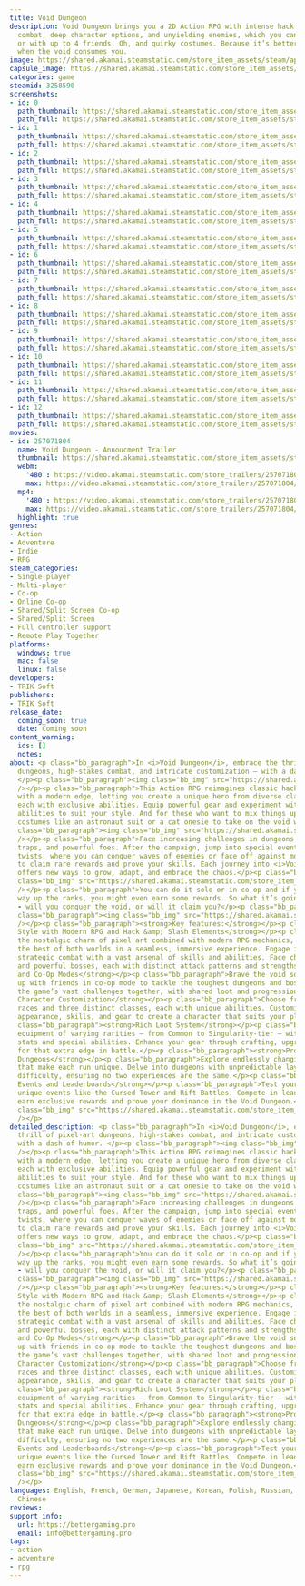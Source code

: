 ```yaml
---
title: Void Dungeon
description: Void Dungeon brings you a 2D Action RPG with intense hack &amp; slash
  combat, deep character options, and unyielding enemies, which you can face solo
  or with up to 4 friends. Oh, and quirky costumes. Because it’s better to look good
  when the void consumes you.
image: https://shared.akamai.steamstatic.com/store_item_assets/steam/apps/3258590/header.jpg?t=1733243261
capsule_image: https://shared.akamai.steamstatic.com/store_item_assets/steam/apps/3258590/55ac4d4d942e347eafdb7b1ef992ea86a121fab0/capsule_231x87.jpg?t=1733243261
categories: game
steamid: 3258590
screenshots:
- id: 0
  path_thumbnail: https://shared.akamai.steamstatic.com/store_item_assets/steam/apps/3258590/ss_c40102d2e1ccec8aed2ade666a5ff9bbd18aec94.600x338.jpg?t=1733243261
  path_full: https://shared.akamai.steamstatic.com/store_item_assets/steam/apps/3258590/ss_c40102d2e1ccec8aed2ade666a5ff9bbd18aec94.1920x1080.jpg?t=1733243261
- id: 1
  path_thumbnail: https://shared.akamai.steamstatic.com/store_item_assets/steam/apps/3258590/ss_d81117f83c56e86689d57412650168f6ff981919.600x338.jpg?t=1733243261
  path_full: https://shared.akamai.steamstatic.com/store_item_assets/steam/apps/3258590/ss_d81117f83c56e86689d57412650168f6ff981919.1920x1080.jpg?t=1733243261
- id: 2
  path_thumbnail: https://shared.akamai.steamstatic.com/store_item_assets/steam/apps/3258590/ss_b6b8ca3e60a5a17463a9a543fc746ecadc6affac.600x338.jpg?t=1733243261
  path_full: https://shared.akamai.steamstatic.com/store_item_assets/steam/apps/3258590/ss_b6b8ca3e60a5a17463a9a543fc746ecadc6affac.1920x1080.jpg?t=1733243261
- id: 3
  path_thumbnail: https://shared.akamai.steamstatic.com/store_item_assets/steam/apps/3258590/ss_16576a03ce5171da9f99a5532243edd29ce2ae6d.600x338.jpg?t=1733243261
  path_full: https://shared.akamai.steamstatic.com/store_item_assets/steam/apps/3258590/ss_16576a03ce5171da9f99a5532243edd29ce2ae6d.1920x1080.jpg?t=1733243261
- id: 4
  path_thumbnail: https://shared.akamai.steamstatic.com/store_item_assets/steam/apps/3258590/ss_4cbba4cd7c664246a1e187d80a1795e859434a7d.600x338.jpg?t=1733243261
  path_full: https://shared.akamai.steamstatic.com/store_item_assets/steam/apps/3258590/ss_4cbba4cd7c664246a1e187d80a1795e859434a7d.1920x1080.jpg?t=1733243261
- id: 5
  path_thumbnail: https://shared.akamai.steamstatic.com/store_item_assets/steam/apps/3258590/ss_2591a054d410c4e30fc1005e55aee6a90c7455fc.600x338.jpg?t=1733243261
  path_full: https://shared.akamai.steamstatic.com/store_item_assets/steam/apps/3258590/ss_2591a054d410c4e30fc1005e55aee6a90c7455fc.1920x1080.jpg?t=1733243261
- id: 6
  path_thumbnail: https://shared.akamai.steamstatic.com/store_item_assets/steam/apps/3258590/ss_9a1c88e7a786d5d7003f57ee282ee0ffbf0f0b42.600x338.jpg?t=1733243261
  path_full: https://shared.akamai.steamstatic.com/store_item_assets/steam/apps/3258590/ss_9a1c88e7a786d5d7003f57ee282ee0ffbf0f0b42.1920x1080.jpg?t=1733243261
- id: 7
  path_thumbnail: https://shared.akamai.steamstatic.com/store_item_assets/steam/apps/3258590/ss_6d59c02f2489ebb7dbf089065976e2a6315a9be1.600x338.jpg?t=1733243261
  path_full: https://shared.akamai.steamstatic.com/store_item_assets/steam/apps/3258590/ss_6d59c02f2489ebb7dbf089065976e2a6315a9be1.1920x1080.jpg?t=1733243261
- id: 8
  path_thumbnail: https://shared.akamai.steamstatic.com/store_item_assets/steam/apps/3258590/ss_a1ccf835161d0daa8f15fa8ebb7629a4d28d4574.600x338.jpg?t=1733243261
  path_full: https://shared.akamai.steamstatic.com/store_item_assets/steam/apps/3258590/ss_a1ccf835161d0daa8f15fa8ebb7629a4d28d4574.1920x1080.jpg?t=1733243261
- id: 9
  path_thumbnail: https://shared.akamai.steamstatic.com/store_item_assets/steam/apps/3258590/ss_c920318d1ad06b7946e297c95d526dd9f65c1303.600x338.jpg?t=1733243261
  path_full: https://shared.akamai.steamstatic.com/store_item_assets/steam/apps/3258590/ss_c920318d1ad06b7946e297c95d526dd9f65c1303.1920x1080.jpg?t=1733243261
- id: 10
  path_thumbnail: https://shared.akamai.steamstatic.com/store_item_assets/steam/apps/3258590/ss_795394348126d636bbfe683490b980dae673c85e.600x338.jpg?t=1733243261
  path_full: https://shared.akamai.steamstatic.com/store_item_assets/steam/apps/3258590/ss_795394348126d636bbfe683490b980dae673c85e.1920x1080.jpg?t=1733243261
- id: 11
  path_thumbnail: https://shared.akamai.steamstatic.com/store_item_assets/steam/apps/3258590/ss_b3800900d59023cf1fb23a6077252924597ff402.600x338.jpg?t=1733243261
  path_full: https://shared.akamai.steamstatic.com/store_item_assets/steam/apps/3258590/ss_b3800900d59023cf1fb23a6077252924597ff402.1920x1080.jpg?t=1733243261
- id: 12
  path_thumbnail: https://shared.akamai.steamstatic.com/store_item_assets/steam/apps/3258590/ss_84e1d6eae64d46694f92c839dd2e6ae8c06093b2.600x338.jpg?t=1733243261
  path_full: https://shared.akamai.steamstatic.com/store_item_assets/steam/apps/3258590/ss_84e1d6eae64d46694f92c839dd2e6ae8c06093b2.1920x1080.jpg?t=1733243261
movies:
- id: 257071804
  name: Void Dungeon - Annoucment Trailer
  thumbnail: https://shared.akamai.steamstatic.com/store_item_assets/steam/apps/257071804/da4e34092848f912f359e431ca52c1552cd6340f/movie_600x337.jpg?t=1732207765
  webm:
    '480': https://video.akamai.steamstatic.com/store_trailers/257071804/movie480_vp9.webm?t=1732207765
    max: https://video.akamai.steamstatic.com/store_trailers/257071804/movie_max_vp9.webm?t=1732207765
  mp4:
    '480': https://video.akamai.steamstatic.com/store_trailers/257071804/movie480.mp4?t=1732207765
    max: https://video.akamai.steamstatic.com/store_trailers/257071804/movie_max.mp4?t=1732207765
  highlight: true
genres:
- Action
- Adventure
- Indie
- RPG
steam_categories:
- Single-player
- Multi-player
- Co-op
- Online Co-op
- Shared/Split Screen Co-op
- Shared/Split Screen
- Full controller support
- Remote Play Together
platforms:
  windows: true
  mac: false
  linux: false
developers:
- TRIK Soft
publishers:
- TRIK Soft
release_date:
  coming_soon: true
  date: Coming soon
content_warning:
  ids: []
  notes:
about: <p class="bb_paragraph">In <i>Void Dungeon</i>, embrace the thrill of pixel-art
  dungeons, high-stakes combat, and intricate customization – with a dash of humor.
  </p><p class="bb_paragraph"><img class="bb_img" src="https://shared.akamai.steamstatic.com/store_item_assets/steam/apps/3258590/extras/Choose_Steam.gif?t=1733243261"
  /></p><p class="bb_paragraph">This Action RPG reimagines classic hack &amp; slash
  with a modern edge, letting you create a unique hero from diverse classes and races,
  each with exclusive abilities. Equip powerful gear and experiment with countless
  abilities to suit your style. And for those who want to mix things up, explore fun
  costumes like an astronaut suit or a cat onesie to take on the void with a smile.</p><p
  class="bb_paragraph"><img class="bb_img" src="https://shared.akamai.steamstatic.com/store_item_assets/steam/apps/3258590/extras/RPG_Steam-ezgif.com-crop.gif?t=1733243261"
  /></p><p class="bb_paragraph">Face increasing challenges in dungeons full of secrets,
  traps, and powerful foes. After the campaign, jump into special events with new
  twists, where you can conquer waves of enemies or face off against monstrous bosses
  to claim rare rewards and prove your skills. Each journey into <i>Void Dungeon</i>
  offers new ways to grow, adapt, and embrace the chaos.</p><p class="bb_paragraph"><img
  class="bb_img" src="https://shared.akamai.steamstatic.com/store_item_assets/steam/apps/3258590/extras/Characters_Steam.gif?t=1733243261"
  /></p><p class="bb_paragraph">You can do it solo or in co-op and if you fight your
  way up the ranks, you might even earn some rewards. So what it’s going to be like
  - will you conquer the void, or will it claim you?</p><p class="bb_paragraph"></p><p
  class="bb_paragraph"><img class="bb_img" src="https://shared.akamai.steamstatic.com/store_item_assets/steam/apps/3258590/extras/Coop_Steam-ezgif.com-crop.gif?t=1733243261"
  /></p><p class="bb_paragraph"><strong>Key features:</strong></p><p class="bb_paragraph"><strong>Pixel-Art
  Style with Modern RPG and Hack &amp; Slash Elements</strong></p><p class="bb_paragraph">Enjoy
  the nostalgic charm of pixel art combined with modern RPG mechanics, bringing you
  the best of both worlds in a seamless, immersive experience. Engage in fast-paced,
  strategic combat with a vast arsenal of skills and abilities. Face challenging enemies
  and powerful bosses, each with distinct attack patterns and strengths.</p><p class="bb_paragraph"><strong>Single-Player
  and Co-Op Modes</strong></p><p class="bb_paragraph">Brave the void solo or team
  up with friends in co-op mode to tackle the toughest dungeons and bosses. Experience
  the game’s vast challenges together, with shared loot and progression.</p><p class="bb_paragraph"><strong>Deep
  Character Customization</strong></p><p class="bb_paragraph">Choose from multiple
  races and three distinct classes, each with unique abilities. Customize your hero’s
  appearance, skills, and gear to create a character that suits your playstyle perfectly.</p><p
  class="bb_paragraph"><strong>Rich Loot System</strong></p><p class="bb_paragraph">Discover
  equipment of varying rarities – from Common to Singularity-tier – with randomized
  stats and special abilities. Enhance your gear through crafting, upgrades, and enchanting
  for that extra edge in battle.</p><p class="bb_paragraph"><strong>Procedurally Generated
  Dungeons</strong></p><p class="bb_paragraph">Explore endlessly changing environments
  that make each run unique. Delve into dungeons with unpredictable layouts and increasing
  difficulty, ensuring no two experiences are the same.</p><p class="bb_paragraph"><strong>Challenging
  Events and Leaderboards</strong></p><p class="bb_paragraph">Test your skills in
  unique events like the Cursed Tower and Rift Battles. Compete in leaderboards to
  earn exclusive rewards and prove your dominance in the Void Dungeon.</p><p class="bb_paragraph"><img
  class="bb_img" src="https://shared.akamai.steamstatic.com/store_item_assets/steam/apps/3258590/extras/bags.png?t=1733243261"
  /></p>
detailed_description: <p class="bb_paragraph">In <i>Void Dungeon</i>, embrace the
  thrill of pixel-art dungeons, high-stakes combat, and intricate customization –
  with a dash of humor. </p><p class="bb_paragraph"><img class="bb_img" src="https://shared.akamai.steamstatic.com/store_item_assets/steam/apps/3258590/extras/Choose_Steam.gif?t=1733243261"
  /></p><p class="bb_paragraph">This Action RPG reimagines classic hack &amp; slash
  with a modern edge, letting you create a unique hero from diverse classes and races,
  each with exclusive abilities. Equip powerful gear and experiment with countless
  abilities to suit your style. And for those who want to mix things up, explore fun
  costumes like an astronaut suit or a cat onesie to take on the void with a smile.</p><p
  class="bb_paragraph"><img class="bb_img" src="https://shared.akamai.steamstatic.com/store_item_assets/steam/apps/3258590/extras/RPG_Steam-ezgif.com-crop.gif?t=1733243261"
  /></p><p class="bb_paragraph">Face increasing challenges in dungeons full of secrets,
  traps, and powerful foes. After the campaign, jump into special events with new
  twists, where you can conquer waves of enemies or face off against monstrous bosses
  to claim rare rewards and prove your skills. Each journey into <i>Void Dungeon</i>
  offers new ways to grow, adapt, and embrace the chaos.</p><p class="bb_paragraph"><img
  class="bb_img" src="https://shared.akamai.steamstatic.com/store_item_assets/steam/apps/3258590/extras/Characters_Steam.gif?t=1733243261"
  /></p><p class="bb_paragraph">You can do it solo or in co-op and if you fight your
  way up the ranks, you might even earn some rewards. So what it’s going to be like
  - will you conquer the void, or will it claim you?</p><p class="bb_paragraph"></p><p
  class="bb_paragraph"><img class="bb_img" src="https://shared.akamai.steamstatic.com/store_item_assets/steam/apps/3258590/extras/Coop_Steam-ezgif.com-crop.gif?t=1733243261"
  /></p><p class="bb_paragraph"><strong>Key features:</strong></p><p class="bb_paragraph"><strong>Pixel-Art
  Style with Modern RPG and Hack &amp; Slash Elements</strong></p><p class="bb_paragraph">Enjoy
  the nostalgic charm of pixel art combined with modern RPG mechanics, bringing you
  the best of both worlds in a seamless, immersive experience. Engage in fast-paced,
  strategic combat with a vast arsenal of skills and abilities. Face challenging enemies
  and powerful bosses, each with distinct attack patterns and strengths.</p><p class="bb_paragraph"><strong>Single-Player
  and Co-Op Modes</strong></p><p class="bb_paragraph">Brave the void solo or team
  up with friends in co-op mode to tackle the toughest dungeons and bosses. Experience
  the game’s vast challenges together, with shared loot and progression.</p><p class="bb_paragraph"><strong>Deep
  Character Customization</strong></p><p class="bb_paragraph">Choose from multiple
  races and three distinct classes, each with unique abilities. Customize your hero’s
  appearance, skills, and gear to create a character that suits your playstyle perfectly.</p><p
  class="bb_paragraph"><strong>Rich Loot System</strong></p><p class="bb_paragraph">Discover
  equipment of varying rarities – from Common to Singularity-tier – with randomized
  stats and special abilities. Enhance your gear through crafting, upgrades, and enchanting
  for that extra edge in battle.</p><p class="bb_paragraph"><strong>Procedurally Generated
  Dungeons</strong></p><p class="bb_paragraph">Explore endlessly changing environments
  that make each run unique. Delve into dungeons with unpredictable layouts and increasing
  difficulty, ensuring no two experiences are the same.</p><p class="bb_paragraph"><strong>Challenging
  Events and Leaderboards</strong></p><p class="bb_paragraph">Test your skills in
  unique events like the Cursed Tower and Rift Battles. Compete in leaderboards to
  earn exclusive rewards and prove your dominance in the Void Dungeon.</p><p class="bb_paragraph"><img
  class="bb_img" src="https://shared.akamai.steamstatic.com/store_item_assets/steam/apps/3258590/extras/bags.png?t=1733243261"
  /></p>
languages: English, French, German, Japanese, Korean, Polish, Russian, Simplified
  Chinese
reviews:
support_info:
  url: https://bettergaming.pro
  email: info@bettergaming.pro
tags:
- action
- adventure
- rpg
---
```


